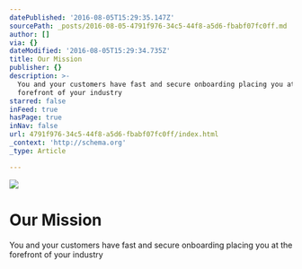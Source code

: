 ```yaml
---
datePublished: '2016-08-05T15:29:35.147Z'
sourcePath: _posts/2016-08-05-4791f976-34c5-44f8-a5d6-fbabf07fc0ff.md
author: []
via: {}
dateModified: '2016-08-05T15:29:34.735Z'
title: Our Mission
publisher: {}
description: >-
  You and your customers have fast and secure onboarding placing you at the
  forefront of your industry
starred: false
inFeed: true
hasPage: true
inNav: false
url: 4791f976-34c5-44f8-a5d6-fbabf07fc0ff/index.html
_context: 'http://schema.org'
_type: Article

---
```

![](https://the-grid-user-content.s3-us-west-2.amazonaws.com/3d2d19ab-e904-4822-8528-9a5e6c117d10.jpg)

# Our Mission

You and your customers have fast and secure onboarding placing you at the forefront of your industry